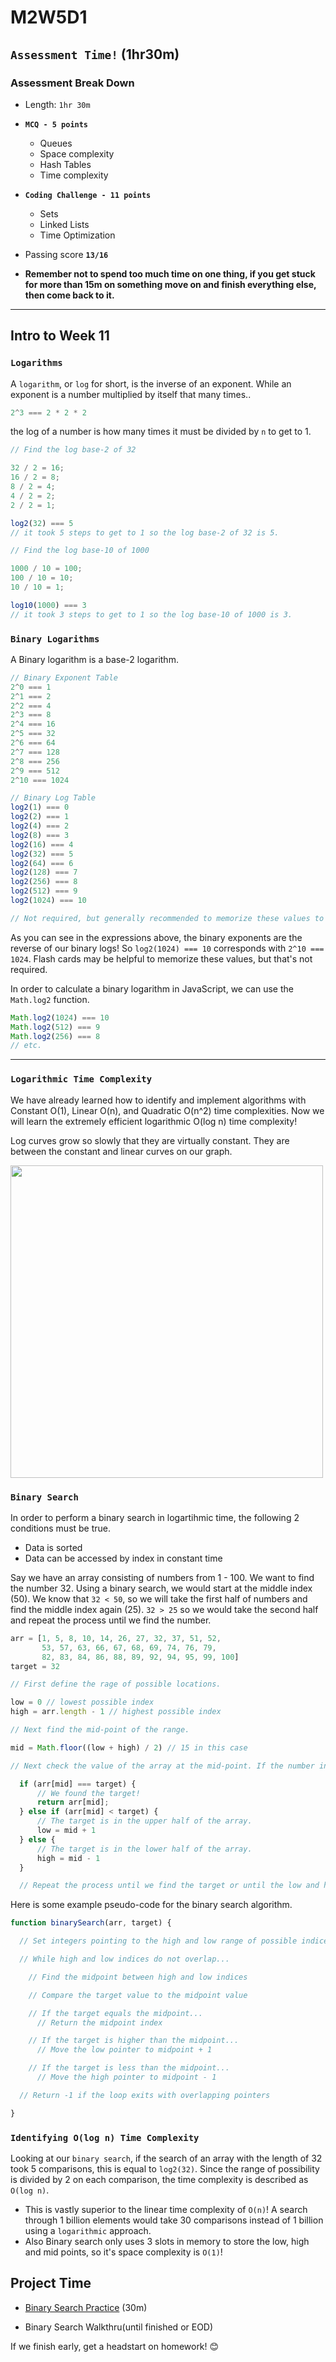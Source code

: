 # M2W5D1

## `Assessment Time!` (1hr30m)

### Assessment Break Down

- Length: `1hr 30m`
- **`MCQ - 5 points`**
  - Queues
  - Space complexity
  - Hash Tables
  - Time complexity
- **`Coding Challenge - 11 points`**
  - Sets
  - Linked Lists
  - Time Optimization
- Passing score **`13/16`**

- **Remember not to spend too much time on one thing, if you get stuck for more than 15m on something move on and finish everything else, then come back to it.**

---

## Intro to Week 11

### `Logarithms`

A `logarithm`, or `log` for short, is the inverse of an exponent. While an exponent is a number multiplied by itself that many times..

```js
2^3 === 2 * 2 * 2
```
the log of a number is how many times it must be divided by `n` to get to 1.

```js
// Find the log base-2 of 32

32 / 2 = 16;
16 / 2 = 8;
8 / 2 = 4;
4 / 2 = 2;
2 / 2 = 1;

log2(32) === 5
// it took 5 steps to get to 1 so the log base-2 of 32 is 5.

// Find the log base-10 of 1000

1000 / 10 = 100;
100 / 10 = 10;
10 / 10 = 1;

log10(1000) === 3
// it took 3 steps to get to 1 so the log base-10 of 1000 is 3.
```

### `Binary Logarithms`

A Binary logarithm is a base-2 logarithm.

```js
// Binary Exponent Table
2^0 === 1
2^1 === 2
2^2 === 4
2^3 === 8
2^4 === 16
2^5 === 32
2^6 === 64
2^7 === 128
2^8 === 256
2^9 === 512
2^10 === 1024

// Binary Log Table
log2(1) === 0
log2(2) === 1
log2(4) === 2
log2(8) === 3
log2(16) === 4
log2(32) === 5
log2(64) === 6
log2(128) === 7
log2(256) === 8
log2(512) === 9
log2(1024) === 10

// Not required, but generally recommended to memorize these values to help understand logs and code performance.
```

As you can see in the expressions above, the binary exponents are the reverse of our binary logs! So `log2(1024) === 10` corresponds with `2^10 === 1024`. Flash cards may be helpful to memorize these values, but that's not required.

In order to calculate a binary logarithm in JavaScript, we can use the `Math.log2` function.

```js
Math.log2(1024) === 10
Math.log2(512) === 9
Math.log2(256) === 8
// etc.
```

---

### `Logarithmic Time Complexity`

We have already learned how to identify and implement algorithms with Constant O(1), Linear O(n), and Quadratic O(n^2) time complexities. Now we will learn the extremely efficient logarithmic O(log n) time complexity!

Log curves grow so slowly that they are virtually constant. They are between the constant and linear curves on our graph.

<img src="https://i.ibb.co/XxHTsn0/growthcurves.png" width="500">

### `Binary Search`

In order to perform a binary search in logartihmic time, the following 2 conditions must be true.

- Data is sorted
- Data can be accessed by index in constant time

Say we have an array consisting of numbers from 1 - 100. We want to find the number 32. Using a binary search, we would start at the middle index (50). We know that `32 < 50`, so we will take the first half of numbers and find the middle index again (25). `32 > 25` so we would take the second half and repeat the process until we find the number.

```js
arr = [1, 5, 8, 10, 14, 26, 27, 32, 37, 51, 52,
       53, 57, 63, 66, 67, 68, 69, 74, 76, 79,
       82, 83, 84, 86, 88, 89, 92, 94, 95, 99, 100]
target = 32

// First define the rage of possible locations.

low = 0 // lowest possible index
high = arr.length - 1 // highest possible index

// Next find the mid-point of the range.

mid = Math.floor((low + high) / 2) // 15 in this case

// Next check the value of the array at the mid-point. If the number in that index is less than our target, then that means our target must be in the upper half of the array, so we reassign our low to be the mid-point + 1. If the number is greater than our target, we reassign our high to be the mid-point - 1.

  if (arr[mid] === target) {
      // We found the target!
      return arr[mid];
  } else if (arr[mid] < target) {
      // The target is in the upper half of the array.
      low = mid + 1
  } else {
      // The target is in the lower half of the array.
      high = mid - 1
  }

  // Repeat the process until we find the target or until the low and high indices cross. (return -1 if not found)
```

Here is some example pseudo-code for the binary search algorithm.

```js
function binarySearch(arr, target) {

  // Set integers pointing to the high and low range of possible indices

  // While high and low indices do not overlap...

    // Find the midpoint between high and low indices

    // Compare the target value to the midpoint value

    // If the target equals the midpoint...
      // Return the midpoint index

    // If the target is higher than the midpoint...
      // Move the low pointer to midpoint + 1

    // If the target is less than the midpoint...
      // Move the high pointer to midpoint - 1

  // Return -1 if the loop exits with overlapping pointers

}
```

### `Identifying O(log n) Time Complexity`

Looking at our `binary search`, if the search of an array with the length of 32 took 5 comparisons, this is equal to `log2(32)`. Since the range of possibility is divided by 2 on each comparison, the time complexity is described as `O(log n)`.

- This is vastly superior to the linear time complexity of `O(n)`! A search through 1 billion elements would take 30 comparisons instead of 1 billion using a `logarithmic` approach.
- Also Binary search only uses 3 slots in memory to store the low, high and mid points, so it's space complexity is `O(1)`!

## Project Time

- [Binary Search Practice](https://open.appacademy.io/learn/js-py---pt-may-2022-online/week-11---binary-search-and-trees/binary-search-practice) (30m)

- Binary Search Walkthru(until finished or EOD)

If we finish early, get a headstart on homework! 😊
